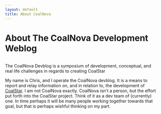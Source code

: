 ```yaml
---
layout: default
title: About CoalNova
---
```


<div class="post">
	<h1 class="pageTitle">About The CoalNova Development Weblog</h1>
	<img src="{{ '/assets/img/instacode.jpg' }}" alt="">
	<p class="intro">The CoalNova Devblog is a symposium of development, conceptual, and real life challenges in regards to creating CoalStar</p>
</div>

My name is Chris, and I operate the CoalNova devblog. It is a means to report and relay information on, and in relation to, the development of [CoalStar](https://github.com/CoalNova/CoalZig). I am not CoalNova exactly. CoalNova isn't a person, but the effort put forth into the CoalStar project. Think of it as a dev team of (currently) one. In time perhaps it will be many people working together towards that goal, but that is perhaps wishful thinking on my part.